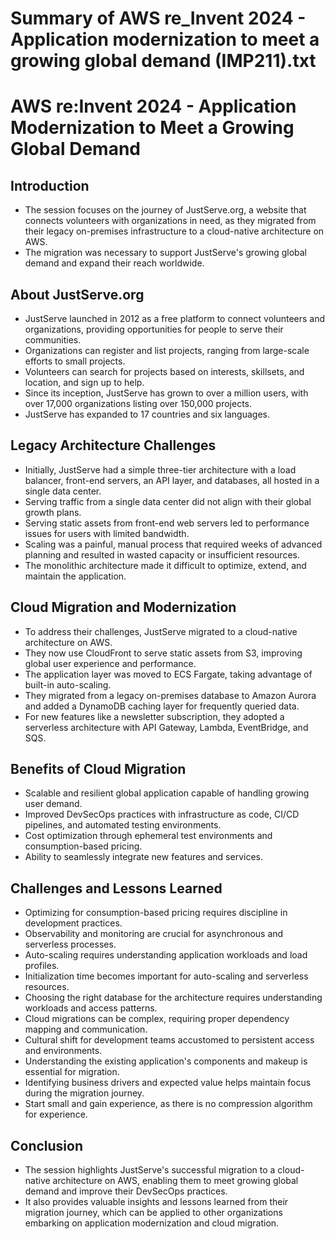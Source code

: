 # Summary of AWS re_Invent 2024 - Application modernization to meet a growing global demand (IMP211).txt

# AWS re:Invent 2024 - Application Modernization to Meet a Growing Global Demand

## Introduction

- The session focuses on the journey of JustServe.org, a website that connects volunteers with organizations in need, as they migrated from their legacy on-premises infrastructure to a cloud-native architecture on AWS.
- The migration was necessary to support JustServe's growing global demand and expand their reach worldwide.

## About JustServe.org

- JustServe launched in 2012 as a free platform to connect volunteers and organizations, providing opportunities for people to serve their communities.
- Organizations can register and list projects, ranging from large-scale efforts to small projects.
- Volunteers can search for projects based on interests, skillsets, and location, and sign up to help.
- Since its inception, JustServe has grown to over a million users, with over 17,000 organizations listing over 150,000 projects.
- JustServe has expanded to 17 countries and six languages.

## Legacy Architecture Challenges

- Initially, JustServe had a simple three-tier architecture with a load balancer, front-end servers, an API layer, and databases, all hosted in a single data center.
- Serving traffic from a single data center did not align with their global growth plans.
- Serving static assets from front-end web servers led to performance issues for users with limited bandwidth.
- Scaling was a painful, manual process that required weeks of advanced planning and resulted in wasted capacity or insufficient resources.
- The monolithic architecture made it difficult to optimize, extend, and maintain the application.

## Cloud Migration and Modernization

- To address their challenges, JustServe migrated to a cloud-native architecture on AWS.
- They now use CloudFront to serve static assets from S3, improving global user experience and performance.
- The application layer was moved to ECS Fargate, taking advantage of built-in auto-scaling.
- They migrated from a legacy on-premises database to Amazon Aurora and added a DynamoDB caching layer for frequently queried data.
- For new features like a newsletter subscription, they adopted a serverless architecture with API Gateway, Lambda, EventBridge, and SQS.

## Benefits of Cloud Migration

- Scalable and resilient global application capable of handling growing user demand.
- Improved DevSecOps practices with infrastructure as code, CI/CD pipelines, and automated testing environments.
- Cost optimization through ephemeral test environments and consumption-based pricing.
- Ability to seamlessly integrate new features and services.

## Challenges and Lessons Learned

- Optimizing for consumption-based pricing requires discipline in development practices.
- Observability and monitoring are crucial for asynchronous and serverless processes.
- Auto-scaling requires understanding application workloads and load profiles.
- Initialization time becomes important for auto-scaling and serverless resources.
- Choosing the right database for the architecture requires understanding workloads and access patterns.
- Cloud migrations can be complex, requiring proper dependency mapping and communication.
- Cultural shift for development teams accustomed to persistent access and environments.
- Understanding the existing application's components and makeup is essential for migration.
- Identifying business drivers and expected value helps maintain focus during the migration journey.
- Start small and gain experience, as there is no compression algorithm for experience.

## Conclusion

- The session highlights JustServe's successful migration to a cloud-native architecture on AWS, enabling them to meet growing global demand and improve their DevSecOps practices.
- It also provides valuable insights and lessons learned from their migration journey, which can be applied to other organizations embarking on application modernization and cloud migration.
